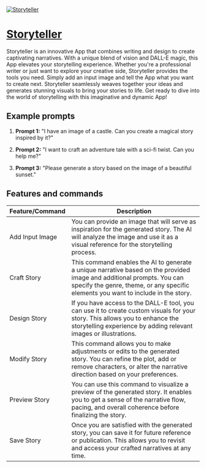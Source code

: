 [![Storyteller](https://files.oaiusercontent.com/file-1N4ug8x7TnGQ6KYcSPbK8cjz?se=2123-10-07T18%3A09%3A33Z&sp=r&sv=2021-08-06&sr=b&rscc=max-age%3D31536000%2C%20immutable&rscd=attachment%3B%20filename%3Dbb76f38b-8786-4639-a3af-9f39bb9be84f.png&sig=hKz8Jm1k3fPpWqRNLRx4vMhMRAY3O5k%2BLz0eVl93oSo%3D)](https://chat.openai.com/g/g-dmgFloZ5w-storyteller)

# [Storyteller](https://chat.openai.com/g/g-dmgFloZ5w-storyteller)

Storyteller is an innovative App that combines writing and design to create captivating narratives. With a unique blend of vision and DALL-E magic, this App elevates your storytelling experience. Whether you're a professional writer or just want to explore your creative side, Storyteller provides the tools you need. Simply add an input image and tell the App what you want to create next. Storyteller seamlessly weaves together your ideas and generates stunning visuals to bring your stories to life. Get ready to dive into the world of storytelling with this imaginative and dynamic App!

## Example prompts

1. **Prompt 1:** "I have an image of a castle. Can you create a magical story inspired by it?"

2. **Prompt 2:** "I want to craft an adventure tale with a sci-fi twist. Can you help me?"

3. **Prompt 3:** "Please generate a story based on the image of a beautiful sunset."


## Features and commands

| Feature/Command | Description |
| --- | --- |
| Add Input Image | You can provide an image that will serve as inspiration for the generated story. The AI will analyze the image and use it as a visual reference for the storytelling process. |
| Craft Story | This command enables the AI to generate a unique narrative based on the provided image and additional prompts. You can specify the genre, theme, or any specific elements you want to include in the story. |
| Design Story | If you have access to the DALL-E tool, you can use it to create custom visuals for your story. This allows you to enhance the storytelling experience by adding relevant images or illustrations. |
| Modify Story | This command allows you to make adjustments or edits to the generated story. You can refine the plot, add or remove characters, or alter the narrative direction based on your preferences. |
| Preview Story | You can use this command to visualize a preview of the generated story. It enables you to get a sense of the narrative flow, pacing, and overall coherence before finalizing the story. |
| Save Story | Once you are satisfied with the generated story, you can save it for future reference or publication. This allows you to revisit and access your crafted narratives at any time. |